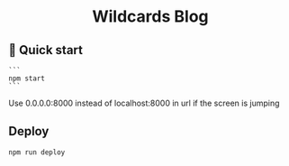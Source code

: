 <p align="center">
</p>
<h1 align="center">
  Wildcards Blog
</h1>

## 🚀 Quick start

    ```
    npm start
    ```

Use 0.0.0.0:8000 instead of localhost:8000 in url if the screen is jumping

## Deploy

```
npm run deploy
```
